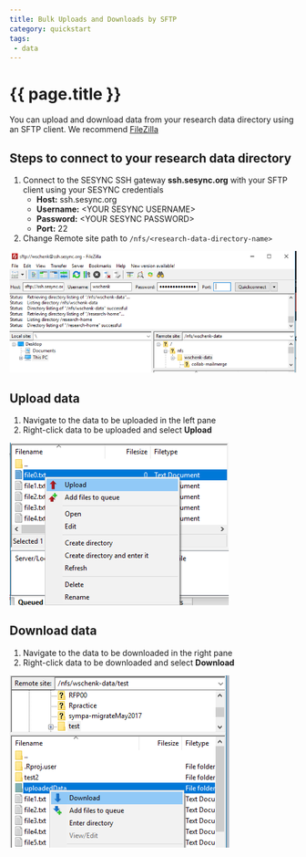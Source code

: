 ```yaml
---
title: Bulk Uploads and Downloads by SFTP
category: quickstart
tags:
 - data
---
```


# {{ page.title }}

You can upload and download data from your research data directory using an SFTP client. We recommend [FileZilla](https://filezilla-project.org)

## Steps to connect to your research data directory

1. Connect to the SESYNC SSH gateway **ssh.sesync.org** with your SFTP client using your SESYNC credentials
   * **Host:** ssh.sesync.org
   * **Username:** \<YOUR SESYNC USERNAME\>
   * **Password:** \<YOUR SESYNC PASSWORD\>
   * **Port:** 22
2. Change Remote site path to `/nfs/<research-data-directory-name>`

![](/assets/images/sftp/sftp00.PNG)

## Upload data

1. Navigate to the data to be uploaded in the left pane
2. Right-click data to be uploaded and select **Upload**

![](/assets/images/sftp/sftp01.PNG)

## Download data

1. Navigate to the data to be downloaded in the right pane
2. Right-click data to be downloaded and select **Download**

![](/assets/images/sftp/sftp02.PNG)
